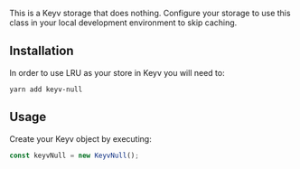 This is a Keyv storage that does nothing. Configure your storage to use this
class in your local development environment to skip caching.

## Installation
In order to use LRU as your store in Keyv you will need to:

```
yarn add keyv-null
```
 
## Usage
Create your Keyv object by executing:

```js
const keyvNull = new KeyvNull();
```
